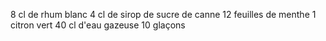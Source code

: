 8 cl de rhum blanc
4 cl de sirop de sucre de canne
12 feuilles de menthe
1 citron vert
40 cl d'eau gazeuse
10 glaçons
